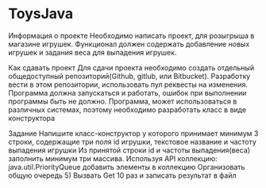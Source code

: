 # ToysJava
Информация о проекте Необходимо написать проект, для розыгрыша в магазине игрушек. Функционал должен содержать добавление новых игрушек и задания веса для выпадения игрушек.

Как сдавать проект Для сдачи проекта необходимо создать отдельный общедоступный репозиторий(Github, gitlub, или Bitbucket). Разработку вести в этом репозитории, использовать пул реквесты на изменения. Программа должна запускаться и работать, ошибок при выполнении программы быть не должно. Программа, может использоваться в различных системах, поэтому необходимо разработать класс в виде конструктора

Задание
Напишите класс-конструктор у которого принимает минимум 3 строки, содержащие три поля id игрушки, текстовое название и частоту выпадения игрушки
Из принятой строки id и частоты выпадения(веса) заполнить минимум три массива.
Используя API коллекцию: java.util.PriorityQueue добавить элементы в коллекцию
Организовать общую очередь 5) Вызвать Get 10 раз и записать результат в файл
